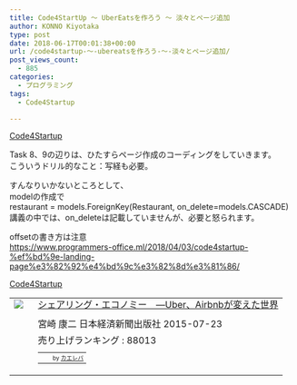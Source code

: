 ```yaml
---
title: Code4StartUp ～ UberEatsを作ろう ～ 淡々とページ追加
author: KONNO Kiyotaka
type: post
date: 2018-06-17T00:01:38+00:00
url: /code4startup-～-ubereatsを作ろう-～-淡々とページ追加/
post_views_count:
  - 885
categories:
  - プログラミング
tags:
  - Code4Startup

---
```

<a href="https://code4startup.com/?ref=kiyotakakonno" target="_blank" rel="noopener">Code4Startup</a>

Task 8、9の辺りは、ひたすらページ作成のコーディングをしていきます。  
こういうドリル的なこと：写経も必要。

すんなりいかないところとして、  
modelの作成で  
restaurant = models.ForeignKey(Restaurant, on_delete=models.CASCADE)  
講義の中では、on_deleteは記載していませんが、必要と怒られます。

offsetの書き方は注意  
<a href="https://www.programmers-office.ml/2018/04/03/code4startup-%ef%bd%9e-landing-page%e3%82%92%e4%bd%9c%e3%82%8d%e3%81%86/" target="_blank" rel="noopener">https://www.programmers-office.ml/2018/04/03/code4startup-%ef%bd%9e-landing-page%e3%82%92%e4%bd%9c%e3%82%8d%e3%81%86/</a>

<a href="https://code4startup.com/?ref=kiyotakakonno" target="_blank" rel="noopener">Code4Startup</a>

<table style="border: currentcolor;" border="0" cellpadding="5">
  <tr>
    <td style="border: currentcolor;" valign="top">
      <a href="https://www.amazon.co.jp/exec/obidos/ASIN/4532320186/jqinglong-22/" target="_blank" rel="noopener"><img style="margin-right: 10px;" src="https://i0.wp.com/images-fe.ssl-images-amazon.com/images/I/51OxNhG-s-L._SL160_.jpg?ssl=1" border="0" data-recalc-dims="1" /></a>
    </td>
    <td style="border: currentcolor; text-align: left;" valign="top">
      <div class="kaerebalink-name" style="line-height: 120%; margin-bottom: 10px;">
        <a href="https://www.amazon.co.jp/exec/obidos/ASIN/4532320186/jqinglong-22/" target="_blank" rel="noopener">シェアリング・エコノミー　―Uber、Airbnbが変えた世界</a>
      </div>
      <div class="kaerebalink-detail" style="margin-bottom: 5px;">
        宮崎 康二 日本経済新聞出版社 2015-07-23
      </div>
      <div class="kaerebalink-salesranking" style="margin-bottom: 5px;">
        売り上げランキング : 88013
      </div>
      <table style="border: currentcolor; margin-top: 10px;">
        <tr>
          <td style="border: currentcolor; text-align: left;">
          </td>
          <td style="border: currentcolor; padding-left: 10px; font-size: x-small; vertical-align: bottom;">
            by <a href="https://kaereba.com" target="_blank" rel="nofollow noopener">カエレバ</a>
          </td>
        </tr>
      </table>
    </td>
  </tr>
</table>